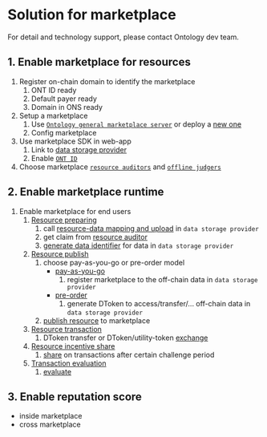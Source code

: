 # Solution for marketplace

For detail and technology support, please contact Ontology dev team.

## 1. Enable marketplace for resources

1. Register on-chain domain to identify the marketplace
   1. ONT ID ready
   2. Default payer ready
   3. Domain in ONS ready
2. Setup a marketplace
   1. Use [`Ontology general marketplace server`](../../framework/marketplace/saas-tenant.md) or deploy a [new one](../../framework/marketplace/deployment.md)
   2. Config marketplace 
3. Use marketplace SDK in web-app
   1. Link to [data storage provider](./data-storage.md)
   2. Enable [`ONT ID`](../../../ontid/business/solutions/web-app/README.md)
4. Choose marketplace [`resource auditors`](./resource-auditor.md) and [`offline judgers`](./resource-judger.md)

## 2. Enable marketplace runtime

1. Enable marketplace for end users
   1. [Resource preparing](../scenarios/resource-preparing.md)
      1. call [resource-data mapping and upload](../scenarios/data-storage/upload.md) in `data storage provider`
      2. get claim from [resource auditor](./resource-auditor.md)
      3. [generate data identifier](../scenarios/data-storage/generate-id.md) for data in `data storage provider`
   2. [Resource publish](../scenarios/resource-publish.md)
      1. choose pay-as-you-go or pre-order model
         - [pay-as-you-go](../scenarios/marketplace/pay-as-you-go.md)
            1. register marketplace to the off-chain data in `data storage provider`
         - [pre-order](../scenarios/marketplace/pre-order.md)
            1. generate DToken to access/transfer/... off-chain data in `data storage provider`
      2. [publish resource](../scenarios/marketplace/publish.md) to marketplace
   3. [Resource transaction](../scenarios/resource-transaction.md)
      1. DToken transfer or DToken/utility-token [exchange](../scenarios/marketplace/exchange.md)
   4. [Resource incentive share](../scenarios/resource-incentive-share.md)
      1. [share](../scenarios/marketplace/share.md) on transactions after certain challenge period
   5. [Transaction evaluation](../scenarios/tx-evaluation.md)
      1. [evaluate](../scenarios/marketplace/evaluate.md)

## 3. Enable reputation score 

- inside marketplace
- cross marketplace